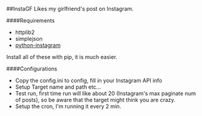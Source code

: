##InstaGF
Likes my girlfriend's post on Instagram.

####Requirements
* httplib2
* simplejson
* [python-instagram](https://github.com/Instagram/python-instagram)

Install all of these with pip, it is much easier.

####Configurations
* Copy the config.ini to config, fill in your Instagram API info
* Setup Target name and path etc...
* Test run, first time run will like about 20 (Instagram's max paginate num of posts), so be aware that the target might think you are crazy.
* Setup the cron, I'm running it every 2 min.